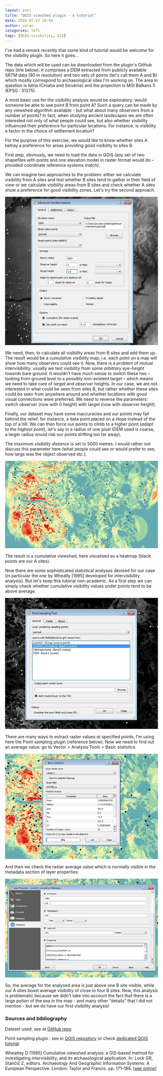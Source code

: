 ```yaml
---
layout: post
title: "QGIS viewshed plugin - a tutorial"
date: 2016-07-27 19:50
author: zoran
categories: left
tags: [QGIS-visibility, GIS]
---
```

I've had a remark recently that some kind of tutorial would be welcome for the visibility plugin. So here it goes…

The data which will be used can be downloaded from the plugin's GitHub repo (link below). It comprises a DEM extracted from publicly available SRTM data (90 m resolution) and two sets of points (let's call them A and B) which mostly correspond to archaeological sites I'm working on. The area in question is Istria (Croatia and Slovenia) and the projection is MGI Balkans 5 (EPSG : 31275).

A most basic use for the visibility analysis would be exploratory: would someone be able to see point B from point A? Such a query can be made by any viewshed algorithm available - but what about many observers from a number of points? In fact, when studying ancient landscapes we are often interested not only of what people could see, but also whether visibility influenced their preference for particular locations. For instance, is visibility a factor in the choice of settlement location?

For the purpose of this exercise, we would like to know whether sites A betray a preference for areas providing good visibility to sites B.

First step, obviously, we need to load the data in QGIS (any set of two shapefiles with points and one elevation model in raster format would do – provided coordinate reference systems match).

We can imagine two approaches to the problem: either we calculate visibility from A sites and test whether B sites tend to gather in their field of view or we calculate visibility areas from B sites and check whether A sites show a preference for good visibility zones. Let's try the second approach.

![cumulative-screenshot](/images/2016/07/cumulative-screenshot.jpg) 

We need, then, to calculate all visibility areas from B sites and add them up. The result would be a <em>cumulative visibility</em> map, i.e. each point on a map will show how many observers could see it. Now, there is a problem of mutual intervisibility: usually we test visibility from some <em>arbitrary eye-height</em> towards bare ground. It wouldn't have much sense to switch these two – looking from ground level to a possibly non-existent target – which means we need to take care of <em>target</em> and <em>observer</em> heights. In our case, we are not interested in what could be seen from sites B, but rather whether these sites could be seen from anywhere around and whether locations with good visual connections were preferred. We need to reverse the parameters: switch observer (now with 0 height) with target (now with observer height).

Finally, our dataset may have some inaccuracies and our points may fall behind the relief: for instance, a data point placed on a slope instead of the top of a hill. We can then force our points to climb to a higher point (<em>adapt to the highest point</em>), let's say in a radius of one pixel (DEM used is coarse, a larger radius would risk our points drifting too far away).

The maximum <em>visibility distance</em> is set to 5000 metres. I would rather not discuss this parameter here (what people could see or would prefer to see, how large was the object observed etc.).

![cumulative_raster](/images/2016/07/cumulative_raster.jpg)

The result is a cumulative viewshed, here visualised as a heatmap (black points are our A sites).

Now there are some sophisticated statistical analyses devised for our case (in particular the one by Wheatly [1995] developed for intervisibility analysis). But let's keep this tutorial non-academic. As a first step we can simply check whether cumulative visibility values under points tend to be above average.

![point sampling tool](/images/2016/07/Point-sampling-tool.jpg)

There are many ways to extract raster values at specified points, I'm using here the Point sampling plugin (reference below). Now we need to find out an average value: go to Vector &gt; Analysis Tools &gt; Basic statistics.

![vector stats](/images/2016/07/vector-stats.jpg)

And then we check the raster average value which is normally visible in the metadata section of layer properties:

![raster-metadata](/images/2016/07/raster-metadata.jpg)

So, the average for the analysed area is just above one B site visible, while our A sites boast average visibility of close to four B sites. Now, this analysis is problematic because we didn't take into account the fact that there is a large potion of the sea in the map - and many other "details" that I did not mention - but we do have our first visibility analysis!
<h3>Sources and bibliography</h3>
Dataset used: see at <a href="https://github.com/zoran-cuckovic/QGIS-visibility-analysis/tree/test-data" target="_blank">GitHub repo</a>

Point sampling plugin : see in <a href="https://plugins.qgis.org/plugins/pointsamplingtool/">QGIS repository</a> or check <a href="http://www.qgistutorials.com/fr/docs/sampling_raster_data.html" target="_blank">dedicated QGIS tutorial</a>

Wheatley D (1995) Cumulative viewshed analysis: a GIS-based method for investigating intervisibility, and its archaeological application. In: Lock GR, Stančič Z, editors. Archaeology And Geographic Information Systems: A European Perspective. London: Taylor and Francis. pp. 171–186. [<a href="http://www.southampton.ac.uk/~dww/Cumulative/">see online</a>]
